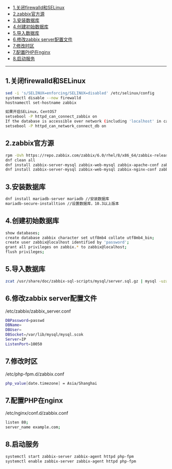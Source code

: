 - [1.关闭firewalld和SELinux](#1关闭firewalld和selinux)
- [2.zabbix官方源](#2zabbix官方源)
- [3.安装数据库](#3安装数据库)
- [4.创建初始数据库](#4创建初始数据库)
- [5.导入数据库](#5导入数据库)
- [6.修改zabbix server配置文件](#6修改zabbix-server配置文件)
- [7.修改时区](#7修改时区)
- [7.配置PHP在nginx](#7配置php在nginx)
- [8.启动服务](#8启动服务)

---

## 1.关闭firewalld和SELinux

```bash
sed -i 's/SELINUX=enforcing/SELINUX=disabled' /etc/selinux/config 			//关闭SELinux
systemctl disable --now firewalld 											//关闭防火墙
hostnamectl set-hostname zabbix 											//修改主机名

如果开启SELinux，CentOS7
setsebool -P httpd_can_connect_zabbix on
If the database is accessible over network (including 'localhost' in case of PostgreSQL), you need to allow Zabbix frontend to connect to the database too:
setsebool -P httpd_can_network_connect_db on
```

## 2.zabbix官方源

```bash
rpm -Uvh https://repo.zabbix.com/zabbix/6.0/rhel/8/x86_64/zabbix-release-6.0-1.el8.noarch.rpm
dnf clean all
dnf install zabbix-server-mysql zabbix-web-mysql zabbix-apache-conf zabbix-sql-scripts zabbix-selinux-policy zabbix-agent 		//apache
dnf install zabbix-server-mysql zabbix-web-mysql zabbix-nginx-conf zabbix-sql-scripts zabbix-selinux-policy zabbix-agent 		//nginx
```

## 3.安装数据库

```bash
dnf install mariadb-server mariadb //安装数据库
mariadb-secure-installtion //设置数据库，10.3以上版本
```

## 4.创建初始数据库

```bash
show databases;
create database zabbix character set utf8mb4 collate utf8mb4_bin;
create user zabbix@localhost identified by 'password';
grant all privileges on zabbix.* to zabbix@localhost;
flush privileges;
```

## 5.导入数据库

```bash
zcat /usr/share/doc/zabbix-sql-scripts/mysql/server.sql.gz | mysql -uzabbix -p zabbix
```

## 6.修改zabbix server配置文件

/etc/zabbix/zabbix_server.conf

```bash
DBPassword=passwd
DBName=
DBUser=
DBSocket=/var/lib/mysql/mysql.scok
Server=IP
ListenPort=10050
```

## 7.修改时区

/etc/php-fpm.d/zabbix.conf

```bash
php_value[date.timezone] = Asia/Shanghai
```

## 7.配置PHP在nginx

/etc/nginx/conf.d/zabbix.conf

```bash
listen 80;
server_name example.com;
```

## 8.启动服务

```bash
systemctl start zabbix-server zabbix-agent httpd php-fpm
systemctl enable zabbix-server zabbix-agent httpd php-fpm
```
